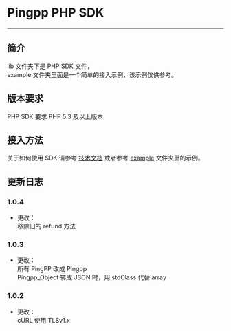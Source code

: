 Pingpp PHP SDK
=================

****

## 简介

lib 文件夹下是 PHP SDK 文件，<br>
example 文件夹里面是一个简单的接入示例，该示例仅供参考。

## 版本要求

PHP SDK 要求 PHP 5.3 及以上版本

## 接入方法

关于如何使用 SDK 请参考 [技术文档](https://pingxx.com/document) 或者参考 [example](https://github.com/PingPlusPlus/pingpp-sdk/tree/master/pingpp-php/example) 文件夹里的示例。

## 更新日志

### 1.0.4
* 更改：<br>
移除旧的 refund 方法

### 1.0.3
* 更改：<br>
所有 PingPP 改成 Pingpp<br>
Pingpp_Object 转成 JSON 时，用 stdClass 代替 array

### 1.0.2
* 更改：<br>
cURL 使用 TLSv1.x




